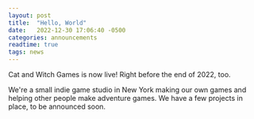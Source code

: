 ```yaml
---
layout: post
title:  "Hello, World"
date:   2022-12-30 17:06:40 -0500
categories: announcements
readtime: true
tags: news
---
```

Cat and Witch Games is now live! Right before the end of 2022, too.

We're a small indie game studio in New York making our own games and helping other people make adventure games. We have a few projects in place, to be announced soon.
